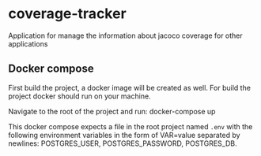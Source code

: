 # coverage-tracker

Application for manage the information about jacoco coverage for other applications

## Docker compose
First build the project, a docker image will be created as well. For build the project docker should run on your machine.

Navigate to the root of the project and run:
    docker-compose up

This docker compose expects a file in the root project named `.env` with the following environment
variables in the form of VAR=value separated by newlines: POSTGRES_USER, POSTGRES_PASSWORD, POSTGRES_DB.
